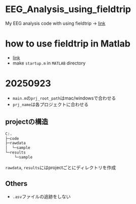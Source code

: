# EEG_Analysis_using_fieldtrip
My EEG analysis code with using fieldtrip -> [link](https://github.com/fieldtrip/fieldtrip)

# how to use fieldtrip in Matlab 
- [link](https://www.fieldtriptoolbox.org/faq/matlab/installation/)
- make `startup.m` in `MATLAB` directory

# 20250923 
- `main.m`の`prj_root_path`はmac/windowsで合わせる
- `prj_name`は各プロジェクトに合わせる

## projectの構造
```sh
C:.
├─code
├─rawdata
│  └─sample
└─results
    └─sample
```
`rawdata`, `results`にはprojectごとにディレクトリを作成

## Others 
- `.asv`ファイルの追跡をしない
